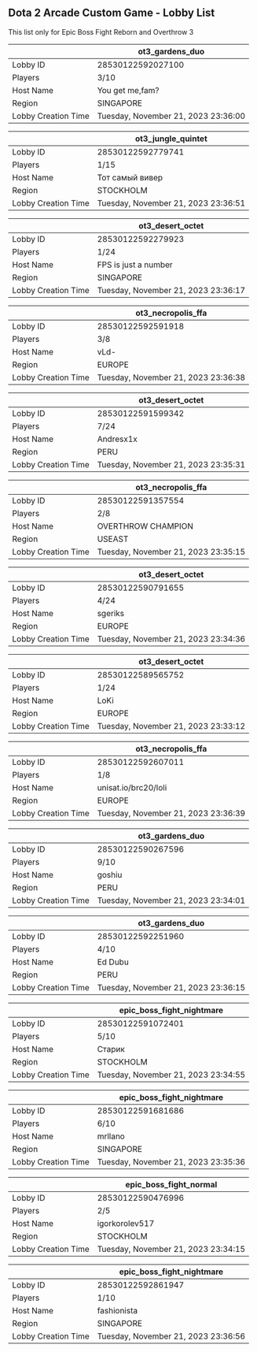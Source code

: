 ## Dota 2 Arcade Custom Game - Lobby List

This list only for Epic Boss Fight Reborn and Overthrow 3

|  | ot3_gardens_duo |
| ------ | ------ |
| Lobby ID | 28530122592027100 |
| Players | 3/10 |
| Host Name | You get me,fam? |
| Region | SINGAPORE |
| Lobby Creation Time | Tuesday, November 21, 2023 23:36:00 |


|  | ot3_jungle_quintet |
| ------ | ------ |
| Lobby ID | 28530122592779741 |
| Players | 1/15 |
| Host Name | Тот самый вивер |
| Region | STOCKHOLM |
| Lobby Creation Time | Tuesday, November 21, 2023 23:36:51 |


|  | ot3_desert_octet |
| ------ | ------ |
| Lobby ID | 28530122592279923 |
| Players | 1/24 |
| Host Name | FPS is just a number |
| Region | SINGAPORE |
| Lobby Creation Time | Tuesday, November 21, 2023 23:36:17 |


|  | ot3_necropolis_ffa |
| ------ | ------ |
| Lobby ID | 28530122592591918 |
| Players | 3/8 |
| Host Name | vLd- |
| Region | EUROPE |
| Lobby Creation Time | Tuesday, November 21, 2023 23:36:38 |


|  | ot3_desert_octet |
| ------ | ------ |
| Lobby ID | 28530122591599342 |
| Players | 7/24 |
| Host Name | Andresx1x |
| Region | PERU |
| Lobby Creation Time | Tuesday, November 21, 2023 23:35:31 |


|  | ot3_necropolis_ffa |
| ------ | ------ |
| Lobby ID | 28530122591357554 |
| Players | 2/8 |
| Host Name | OVERTHROW CHAMPION |
| Region | USEAST |
| Lobby Creation Time | Tuesday, November 21, 2023 23:35:15 |


|  | ot3_desert_octet |
| ------ | ------ |
| Lobby ID | 28530122590791655 |
| Players | 4/24 |
| Host Name | sgeriks |
| Region | EUROPE |
| Lobby Creation Time | Tuesday, November 21, 2023 23:34:36 |


|  | ot3_desert_octet |
| ------ | ------ |
| Lobby ID | 28530122589565752 |
| Players | 1/24 |
| Host Name | LoKi |
| Region | EUROPE |
| Lobby Creation Time | Tuesday, November 21, 2023 23:33:12 |


|  | ot3_necropolis_ffa |
| ------ | ------ |
| Lobby ID | 28530122592607011 |
| Players | 1/8 |
| Host Name | unisat.io/brc20/loli |
| Region | EUROPE |
| Lobby Creation Time | Tuesday, November 21, 2023 23:36:39 |


|  | ot3_gardens_duo |
| ------ | ------ |
| Lobby ID | 28530122590267596 |
| Players | 9/10 |
| Host Name | goshiu |
| Region | PERU |
| Lobby Creation Time | Tuesday, November 21, 2023 23:34:01 |


|  | ot3_gardens_duo |
| ------ | ------ |
| Lobby ID | 28530122592251960 |
| Players | 4/10 |
| Host Name | Ed Dubu |
| Region | PERU |
| Lobby Creation Time | Tuesday, November 21, 2023 23:36:15 |


|  | epic_boss_fight_nightmare |
| ------ | ------ |
| Lobby ID | 28530122591072401 |
| Players | 5/10 |
| Host Name | Старик |
| Region | STOCKHOLM |
| Lobby Creation Time | Tuesday, November 21, 2023 23:34:55 |


|  | epic_boss_fight_nightmare |
| ------ | ------ |
| Lobby ID | 28530122591681686 |
| Players | 6/10 |
| Host Name | mrllano |
| Region | SINGAPORE |
| Lobby Creation Time | Tuesday, November 21, 2023 23:35:36 |


|  | epic_boss_fight_normal |
| ------ | ------ |
| Lobby ID | 28530122590476996 |
| Players | 2/5 |
| Host Name | igorkorolev517 |
| Region | STOCKHOLM |
| Lobby Creation Time | Tuesday, November 21, 2023 23:34:15 |


|  | epic_boss_fight_nightmare |
| ------ | ------ |
| Lobby ID | 28530122592861947 |
| Players | 1/10 |
| Host Name | fashionista |
| Region | SINGAPORE |
| Lobby Creation Time | Tuesday, November 21, 2023 23:36:56 |


